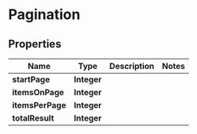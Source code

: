 
# Pagination

## Properties
Name | Type | Description | Notes
------------ | ------------- | ------------- | -------------
**startPage** | **Integer** |  | 
**itemsOnPage** | **Integer** |  | 
**itemsPerPage** | **Integer** |  | 
**totalResult** | **Integer** |  | 



